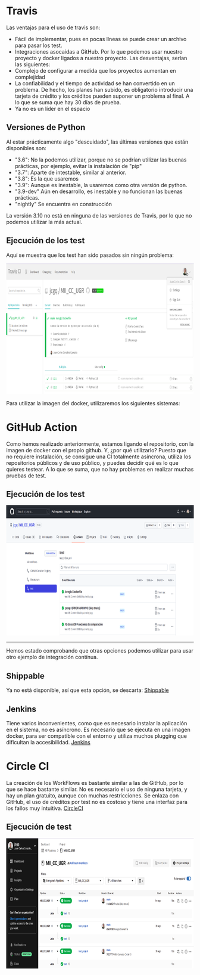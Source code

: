 # Travis
Las ventajas para el uso de travis son:
 - Fácil de implementar, pues en pocas líneas se puede crear un archivo para pasar los test.
 - Integraciones asocaidas a GitHub. Por lo que podemos usar nuestro proyecto y docker ligados a nuestro proyecto.
Las desventajas, serían las siguientes:
 - Complejo de configurar a medida que los proyectos aumentan en complejidad
 - La confiabilidad y el tiempo de actividad se han convertido en un problema. De hecho, los planes han subido, es obligatorio introducir una tarjeta de crédito y los créditos pueden suponer un problema al final. A lo que se suma que hay 30 días de prueba.
 - Ya no es un líder en el espacio

## Versiones de Python
Al estar prácticamente algo "descuidado", las últimas versiones que están disponibles son:
- "3.6": No la podemos utilizar, porque no se podrían utilizar las buenas prácticas, por ejemplo, evitar la instalación de "pip"
- "3.7": Aparte de intestable, similar al anterior.
- "3.8": Es la que usaremos
- "3.9": Aunque es inestable, la usaremos como otra versión de python.
- "3.9-dev"  Aún en desarrollo, es inestable y no funcionan las buenas prácticas.
- "nightly"  Se encuentra en construcción

La versión 3.10 no está en ninguna de las versiones de Travis, por lo que no podemos utilizar la más actual.

## Ejecución de los test
Aquí se muestra que los test han sido pasados sin ningún problema:

<img src="imagenes/travis.png" width="800" height="350">

Para utilizar la imagen del docker, utilizaremos los siguientes sistemas:

# GitHub Action
Como hemos realizado anteriormente, estamos ligando el repositorio, con la imagen de docker con el propio github.
Y, ¿por qué utilizarlo?
Puesto que no requiere instalación, se consigue una CI totalmente asíncrona, utiliza los repositorios públicos y de uso público, y puedes decidir qué es lo que quieres testear. A lo que se suma, que no hay problemas en realizar muchas pruebas de test.

## Ejecución de los test

<img src="imagenes/github.png" width="800" height="350">

---------------------------------------------------

Hemos estado comprobando que otras opciones podemos utilizar para usar otro ejemplo de integración contínua.

## Shippable
Ya no está disponible, así que esta opción, se descarta: [Shippable](http://docs.shippable.com/ci/overview/)

## Jenkins
Tiene varios inconvenientes, como que es necesario instalar la aplicación en el sistema, no es asíncrono. Es necesario que se ejecuta en una imagen docker, para ser compatible con el entorno y utiliza muchos plugging que dificultan la accesibilidad. [Jenkins](https://www.jenkins.io/)

# Circle CI
La creación de los WorkFlows es bastante similar a las de GitHub, por lo que se hace bastante similar. No es necesario el uso de ninguna tarjeta, y hay un plan gratuito, aunque con muchas restricciones.
Se enlaza con GitHub, el uso de créditos por test no es costoso y tiene una interfaz para los fallos muy intuitiva.
[CircleCI](https://circleci.com/)

## Ejecución de test

<img src="imagenes/circleci.png" width="800" height="350">
